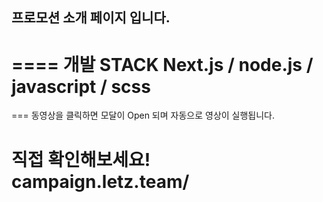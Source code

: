 ## 프로모션 소개 페이지 입니다. ##

====
개발 STACK
Next.js / node.js / javascript / scss
==



===
동영상을 클릭하면 모달이 Open 되며 자동으로 영상이 실행됩니다.


직접 확인해보세요! 
campaign.letz.team/
===
